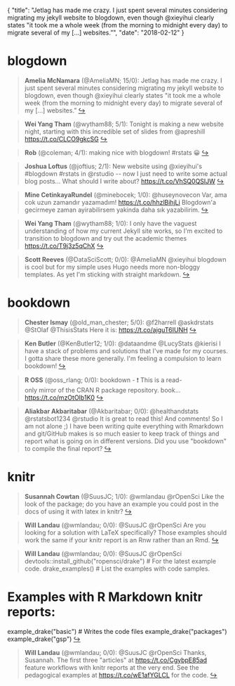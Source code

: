 {
  "title": "Jetlag has made me crazy. I just spent several minutes considering migrating my jekyll website to blogdown, even though @xieyihui clearly states \"it took me a whole week (from the morning to midnight every day) to migrate several of my […] websites.”",
  "date": "2018-02-12"
}

# blogdown

> **Amelia McNamara** (@AmeliaMN; 15/0): Jetlag has made me crazy. I just spent several minutes considering migrating my jekyll website to blogdown, even though @xieyihui clearly states "it took me a whole week (from the morning to midnight every day)  to migrate several of my […] websites.”  [&#8618;](https://twitter.com/xieyihui/status/962685033210437632)

<!-- -->


> **Wei Yang Tham** (@wytham88; 5/1): Tonight is making a new website night, starting with this incredible set of slides from @apreshill 
https://t.co/CLCO9gkcSG  [&#8618;](https://twitter.com/xieyihui/status/962503139088916480)

<!-- -->


> **Rob** (@coleman; 4/1): making nice with blogdown! #rstats 😀  [&#8618;](https://twitter.com/xieyihui/status/962708429331722242)

<!-- -->


> **Joshua Loftus** (@joftius; 2/1): New website using @xieyihui's #blogdown #rstats in @rstudio -- now I just need to write some actual blog posts... What should I write about? https://t.co/VhSQ0QSIJW  [&#8618;](https://twitter.com/xieyihui/status/962737030492024832)

<!-- -->


> **Mine CetinkayaRundel** (@minebocek; 1/0): @huseynovecon Var, ama cok uzun zamandır yazamadım! https://t.co/hhzlBihjLi Blogdown'a gecirmeye zaman ayirabilirsem yakinda daha sık yazabilirim.  [&#8618;](https://twitter.com/xieyihui/status/962723973183262723)

<!-- -->


> **Wei Yang Tham** (@wytham88; 1/0): I only have the vaguest understanding of how my current Jekyll site works, so I'm excited to transition to blogdown and try out the academic themes https://t.co/T9j3z5qChX  [&#8618;](https://twitter.com/xieyihui/status/962503140166787074)

<!-- -->


> **Scott Reeves** (@DataSciScott; 0/0): @AmeliaMN @xieyihui blogdown is cool but for my simple uses Hugo needs more non-bloggy templates. As yet I'm sticking with straight markdown.  [&#8618;](https://twitter.com/xieyihui/status/962807859401646080)

<!-- -->


# bookdown

> **Chester Ismay** (@old_man_chester; 5/0): @f2harrell @askdrstats @StOlaf @ThisisStats Here it is: https://t.co/ajguT6IUNH  [&#8618;](https://twitter.com/xieyihui/status/962689611645444096)

<!-- -->


> **Ken Butler** (@KenButler12; 1/0): @dataandme @LucyStats @kierisi I have a stack of problems and solutions that I've made for my courses. I gotta share these more generally. I'm feeling a compulsion to learn bookdown!  [&#8618;](https://twitter.com/xieyihui/status/962845037863292929)

<!-- -->


> **R OSS** (@oss_rlang; 0/0): bookdown - :exclamation: This is a read-only mirror of the CRAN R package repository.  book... https://t.co/mzOtOIb1K0  [&#8618;](https://twitter.com/xieyihui/status/962656376282648577)

<!-- -->


> **Aliakbar Akbaritabar** (@Akbaritabar; 0/0): @healthandstats @rstatsbot1234 @rstudio It is great to read this! And comments!
So I am not alone ;) 
I have been writing quite everything with Rmarkdown and git/GitHub makes is so much easier to keep track of things and report what is going on in different versions.
Did you use "bookdown" to compile the final report?  [&#8618;](https://twitter.com/xieyihui/status/962654443710943232)

<!-- -->


# knitr

> **Susannah Cowtan** (@SuusJC; 1/0): @wmlandau @rOpenSci Like the look of the package; do you have an example you could post in the docs of using it with latex in knitr?  [&#8618;](https://twitter.com/xieyihui/status/962682129606938625)

<!-- -->


> **Will Landau** (@wmlandau; 0/0): @SuusJC @rOpenSci Are you looking for a solution with LaTeX specifically? Those examples should work the same if your knitr report is an Rnw rather than an Rmd.  [&#8618;](https://twitter.com/xieyihui/status/962688040748699648)

<!-- -->


> **Will Landau** (@wmlandau; 0/0): @SuusJC @rOpenSci devtools::install_github("ropensci/drake") # For the latest example code.
drake_examples() # List the examples with code samples.
# Examples with R Markdown knitr reports:
example_drake("basic") # Writes the code files
example_drake("packages")
example_drake("gsp")  [&#8618;](https://twitter.com/xieyihui/status/962686551783337984)

<!-- -->


> **Will Landau** (@wmlandau; 0/0): @SuusJC @rOpenSci Thanks, Susannah. The first three "articles" at https://t.co/CgybpE85ad feature workflows with knitr reports at the very end. See the pedagogical examples at https://t.co/wE1afYGLCL for the code.  [&#8618;](https://twitter.com/xieyihui/status/962685451588038657)

<!-- -->


